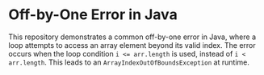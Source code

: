 # Off-by-One Error in Java
This repository demonstrates a common off-by-one error in Java, where a loop attempts to access an array element beyond its valid index. The error occurs when the loop condition `i <= arr.length` is used, instead of `i < arr.length`. This leads to an `ArrayIndexOutOfBoundsException` at runtime.